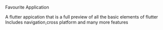 Favourite Application


A flutter appication that is a full preview of all the basic elements of flutter
Includes navigation,cross platform and many more features
